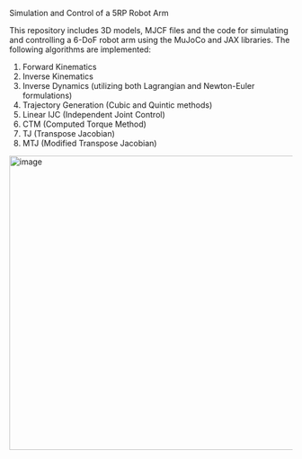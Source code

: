 Simulation and Control of a 5RP Robot Arm

This repository includes 3D models, MJCF files and the code for simulating and controlling a 6-DoF robot arm
using the MuJoCo and JAX libraries. The following algorithms are implemented:

1) Forward Kinematics
2) Inverse Kinematics
3) Inverse Dynamics (utilizing both Lagrangian and Newton-Euler formulations)
4) Trajectory Generation (Cubic and Quintic methods)
5) Linear IJC (Independent Joint Control)
6) CTM (Computed Torque Method)
7) TJ (Transpose Jacobian)
8) MTJ (Modified Transpose Jacobian)


<img width="563" height="524" alt="image" src="https://github.com/user-attachments/assets/e4db93ef-778e-45f7-9412-86e3b9ae3c8b" />
